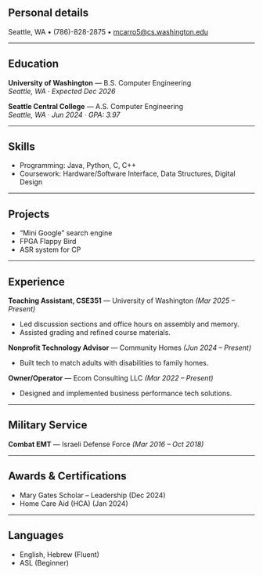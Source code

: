 ## Personal details

Seattle, WA • (786)-828-2875 • [mcarro5@cs.washington.edu](mailto:mcarro5@cs.washington.edu)

---

## Education
**University of Washington** — B.S. Computer Engineering  
_Seattle, WA · Expected Dec 2026_

**Seattle Central College** — A.S. Computer Engineering  
_Seattle, WA · Jun 2024 · GPA: 3.97_

---

## Skills
- Programming: Java, Python, C, C++
- Coursework: Hardware/Software Interface, Data Structures, Digital Design

---

## Projects 

- “Mini Google” search engine
- FPGA Flappy Bird
- ASR system for CP

---

## Experience
**Teaching Assistant, CSE351** — University of Washington _(Mar 2025 – Present)_  
- Led discussion sections and office hours on assembly and memory.  
- Assisted grading and refined course materials.  

**Nonprofit Technology Advisor** — Community Homes _(Jun 2024 – Present)_  
- Built tech to match adults with disabilities to family homes.  

**Owner/Operator** — Ecom Consulting LLC _(Mar 2022 – Present)_  
- Designed and implemented business performance tech solutions.  

---

## Military Service
**Combat EMT** — Israeli Defense Force _(Mar 2016 – Oct 2018)_  

---

## Awards & Certifications
- Mary Gates Scholar – Leadership (Dec 2024)  
- Home Care Aid (HCA) (Jan 2024)  

---

## Languages
- English, Hebrew (Fluent)  
- ASL (Beginner)

<style>
  .footer {
    display: none;
  }
</style>
